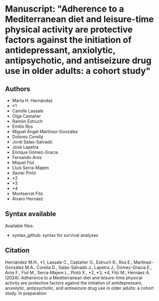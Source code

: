 # Manuscript: "Adherence to a Mediterranean diet and leisure-time physical activity are protective factors against the initiation of antidepressant, anxiolytic, antipsychotic, and antiseizure drug use in older adults: a cohort study"
## Authors
- Marta H. Hernández
- *1
- Camille Lassale
- Olga Castañer
- Ramón Estruch
- Emilio Ros
- Miguel Ángel Martínez-González
- Dolores Corella
- Jordi Salas-Salvadó
- José Lapetra
- Enrique Gómez-Gracia
- Fernando Arós
- Miquel Fiol
- Lluis Serra-Majem
- Xavier Pintó
- *2
- *3
- *4
- Montserrat Fitó
- Álvaro Hernáez


## Syntax available
Available files: 
- syntax_github: syntax for survival analyses


## Citation
Hernández M.H., *1, Lassale C., Castañer O., Estruch R., Ros E., Martínez-González M.Á., Corella D., Salas-Salvadó J., Lapetra J., Gómez-Gracia E., Arós F., Fiol M., Serra-Majem L., Pintó X., *2, *3, *4, Fitó M., Hernáez Á. (2024). Adherence to a Mediterranean diet and leisure-time physical activity are protective factors against the initiation of antidepressant, anxiolytic, antipsychotic, and antiseizure drug use in older adults: a cohort study. In preparation
